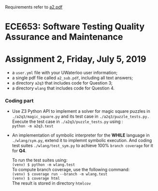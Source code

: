 Requirements refer to [a2.pdf](https://github.com/r24zeng/Software-Testing-Quality-Assurance-and-Maintenance/blob/master/test-a2/a2.pdf)   


# ECE653: Software Testing Quality Assurance and Maintenance
# Assignment 2, Friday, July 5, 2019

+ a `user.yml` file with your UWaterloo user information;
+ a single pdf file called `a2_sub.pdf`, including all text answers;
+ a directory `a2q3` that includes code for Question 3;
+ a directory `wlang` that includes code for Question 4.


### Coding part
+ Use Z3 Python API to implement a solver for magic square puzzles in `./a2q3/magic_square.py` and its test case in `./a2q3/puzzle_tests.py.`
   Execute the test case in `./a2q3/puzzle_tests.py` using :  
   `python -m a2q3.test`
+ An implementation of symbolic interpreter for the **WHILE** language in `./wlang/sym.py`, extend it to implemnt symbolic execution. And coding test suites `./wlang/test_sym.py` to achieve 100% `branch coverage` for it for **Q4**.

   To run the test suites using:  
   `(venv) $ python -m wlang.test`  
   To compute branch coverage, use the following command:  
   `(venv) $ coverage run --branch -m wlang.test`  
   `(venv) $ coverage html`  
   The result is stored in directory `htmlcov`

